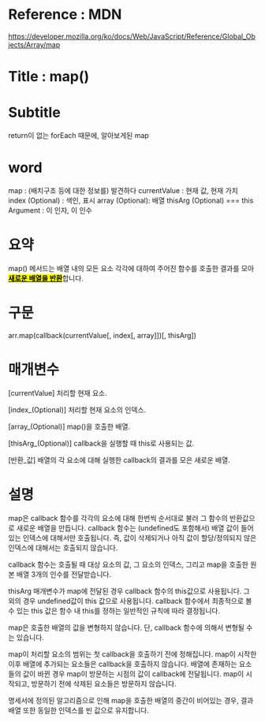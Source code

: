 # Reference : MDN
https://developer.mozilla.org/ko/docs/Web/JavaScript/Reference/Global_Objects/Array/map

# Title : map()

# Subtitle
return이 없는 forEach 때문에, 알아보게된 map

# word
map : (배치구조 등에 대한 정보를) 발견하다
currentValue : 현재 값, 현재 가치
index (Optional) : 색인, 표시
array (Optional): 배열
thisArg (Optional)  === this Argument : 이 인자, 이 인수

# 요약
map() 메서드는 배열 내의 모든 요소 각각에 대하여 주어진 함수를 호출한 결과를 모아 <mark><u><b>새로운 배열을 반환</b></u></mark>합니다.

# 구문
arr.map(callback(currentValue[, index[, array]])[, thisArg])

# 매개변수
[currentValue]
처리할 현재 요소.

[index_(Optional)] 
처리할 현재 요소의 인덱스.

[array_(Optional)] 
map()을 호출한 배열.

[thisArg_(Optional)] 
callback을 실행할 때 this로 사용되는 값.

[반환_값]
배열의 각 요소에 대해 실행한 callback의 결과를 모은 새로운 배열.

# 설명
map은 callback 함수를 각각의 요소에 대해 한번씩 순서대로 불러 그 함수의 반환값으로 새로운 배열을 만듭니다. callback 함수는 (undefined도 포함해서) 배열 값이 들어있는 인덱스에 대해서만 호출됩니다. 즉, 값이 삭제되거나 아직 값이 할당/정의되지 않은 인덱스에 대해서는 호출되지 않습니다.

callback 함수는 호출될 때 대상 요소의 값, 그 요소의 인덱스, 그리고 map을 호출한 원본 배열 3개의 인수를 전달받습니다.

thisArg 매개변수가 map에 전달된 경우 callback 함수의 this값으로 사용됩니다. 그 외의 경우 undefined값이 this 값으로 사용됩니다. callback 함수에서 최종적으로 볼 수 있는 this 값은  함수 내 this를 정하는 일반적인 규칙에 따라 결정됩니다.

map은 호출한 배열의 값을 변형하지 않습니다. 단, callback 함수에 의해서 변형될 수는 있습니다.

map이  처리할 요소의 범위는 첫 callback을 호출하기 전에 정해집니다. map이 시작한 이후 배열에 추가되는 요소들은 callback을 호출하지 않습니다. 배열에 존재하는 요소들의 값이 바뀐 경우 map이 방문하는 시점의 값이 callback에 전달됩니다. map이 시작되고, 방문하기 전에 삭제된 요소들은 방문하지 않습니다.

명세서에 정의된 알고리즘으로 인해 map을 호출한 배열의 중간이 비어있는 경우, 결과 배열 또한 동일한 인덱스를 빈 값으로 유지합니다.
